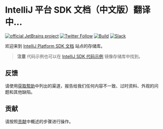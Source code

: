 # IntelliJ 平台 SDK 文档（中文版）翻译中...

[![official JetBrains project](https://jb.gg/badges/official-flat-square.svg)][jb:github]
[![Twitter Follow](https://img.shields.io/badge/follow-%40JBPlatform-1DA1F2?logo=twitter)][jb:twitter]
[![Build](https://img.shields.io/github/actions/workflow/status/JetBrains/intellij-sdk-docs/code-samples.yml?branch=main&style=flat-square)][gh:workflow-code-samples]
[![Slack](https://img.shields.io/badge/Slack-%23intellij--platform-blue?style=flat-square&logo=Slack)][jb:slack]

欢迎来到 [IntelliJ Platform SDK 文档](https://plugins.jetbrains.com/docs/intellij/?from=GH-README) 站点的存储库。

> **注意**
> 代码示例也可以在 [IntelliJ SDK 代码示例](https://github.com/JetBrains/intellij-sdk-code-samples) 镜像存储库中找到。

## 反馈

请使用[获取帮助](https://plugins.jetbrains.com/docs/intellij/getting-help.html)中列出的渠道，报告给我们任何内容不一致、过时资料、外观的问题和其他缺陷。

## 贡献

请按照[贡献](https://plugins.jetbrains.com/docs/intellij/intellij-sdk-docs-original-contributing.html)中概述的步骤进行操作。

[gh:workflow-code-samples]: https://github.com/JetBrains/intellij-sdk-docs/actions/workflows/code-samples.yml

[jb:github]: https://github.com/JetBrains/.github/blob/main/profile/README.md

[jb:slack]: https://plugins.jetbrains.com/slack

[jb:twitter]: https://twitter.com/JBPlatform
